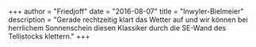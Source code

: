 +++
author = "Friedjoff"
date = "2016-08-07"
title = "Inwyler-Bielmeier"
description = "Gerade rechtzeitig klart das Wetter auf und wir können bei herrlichem Sonnenschein diesen Klassiker durch die SE-Wand des Tellistocks klettern."
+++
